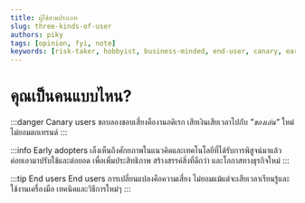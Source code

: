 ```yaml
---
title: ผู้ใช้สามประเภท
slug: three-kinds-of-user
authors: piky
tags: [opinion, fyi, note]
keywords: [risk-taker, hobbyist, business-minded, end-user, canary, early-adopter, user]
---
```

# คุณเป็นคนแบบไหน?
:::danger Canary users
ชอบลองชอบเสี่ยงคืองานอดิเรก เสียเงินเสียเวลาไปกับ _"ของเล่น"_ ใหม่ ไม่ยอมตกเทรนด์
:::

:::info Early adopters
เล็งเห็นถึงศักยภาพในแนวคิดและเทคโนโลยีที่ได้รับการพิสูจน์มาแล้ว ค่อยเอามาปรับใช้และต่อยอด เพื่อเพิ่มประสิทธิภาพ สร้างสรรค์สิ่งที่ดีกว่า และโอกาสทางธุรกิจใหม่
:::

:::tip End users
End users การเปลี่ยนแปลงคือความเสี่ยง ไม่ยอมแม้แต่จะเสียเวลาเรียนรู้และใช้งานเครื่องมือ เทคนิคและวิธีการใหม่ๆ
:::